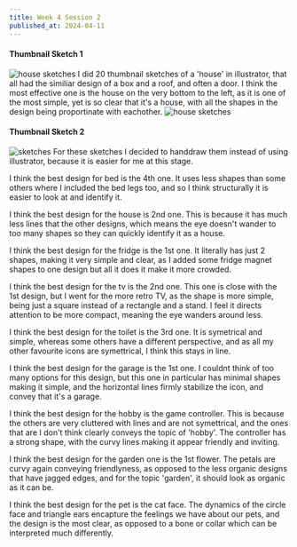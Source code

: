 ```yaml
---
title: Week 4 Session 2
published_at: 2024-04-11
---
```


#### Thumbnail Sketch 1
![house sketches](/W01S1/almosthouse.png)
I did 20 thumbnail sketches of a 'house' in illustrator, that all had the similiar design of a box and a roof, and often a door. I think the most effective one is the house on the very bottom to the left, as it is one of the most simple, yet is so clear that it's a house, with all the shapes in the design being proportinate with eachother.
![house sketches](/W01S1/houses.png)

#### Thumbnail Sketch 2
![sketches](/W01S1/sketches.JPG)
For these sketches I decided to handdraw them instead of using illustrator, because it is easier for me at this stage. 

I think the best design for bed is the 4th one. It uses less shapes than some others where I included the bed legs too, and so I think structurally it is easier to look at and identify it.

I think the best design for the house is 2nd one. This is because it has much less lines that the other designs, which means the eye doesn't wander to too many shapes so they can quickly identify it as a house.

I think the best design for the fridge is the 1st one. It literally has just 2 shapes, making it very simple and clear, as I added some fridge magnet shapes to one design but all it does it make it more crowded.

I think the best design for the tv is the 2nd one. This one is close with the 1st design, but I went for the more retro TV, as the shape is more simple, being just a square instead of a rectangle and a stand. I feel it directs attention to be more compact, meaning the eye wanders around less.

I think the best design for the toilet is the 3rd one. It is symetrical and simple, whereas some others have a different perspective, and as all my other favourite icons are symettrical, I think this stays in line.

I think the best design for the garage is the 1st one. I couldnt think of too many options for this design, but this one in particular has minimal shapes making it simple, and the horizontal lines firmly stabilize the icon, and convey that it's a garage.

I think the best design for the hobby is the game controller. This is because the others are very cluttered with lines and are not symettrical, and the ones that are I don't think clearly conveys the topic of 'hobby'. The controller has a strong shape, with the curvy lines making it appear friendly and inviting.

I think the best design for the garden one is the 1st flower. The petals are curvy again conveying friendlyness, as opposed to the less organic designs that have jagged edges, and for the topic 'garden', it should look as organic as it can be.

I think the best design for the pet is the cat face. The dynamics of the circle face and triangle ears encapture the feelings we have about our pets, and the design is the most clear, as opposed to a bone or collar which can be interpreted much differently.